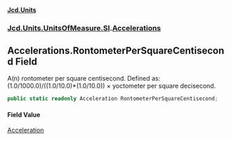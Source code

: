 #### [Jcd.Units](index.md 'index')
### [Jcd.Units.UnitsOfMeasure.SI](Jcd.Units.UnitsOfMeasure.SI.md 'Jcd.Units.UnitsOfMeasure.SI').[Accelerations](Accelerations.md 'Jcd.Units.UnitsOfMeasure.SI.Accelerations')

## Accelerations.RontometerPerSquareCentisecond Field

A(n) rontometer per square centisecond. Defined as: (1.0/1000.0)/((1.0/10.0)*(1.0/10.0)) × yoctometer per square decisecond.

```csharp
public static readonly Acceleration RontometerPerSquareCentisecond;
```

#### Field Value
[Acceleration](Acceleration.md 'Jcd.Units.UnitTypes.Acceleration')